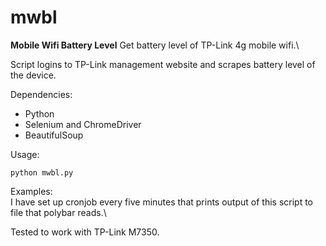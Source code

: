 # mwbl
**Mobile Wifi Battery Level**
Get battery level of TP-Link 4g mobile wifi.\

Script logins to TP-Link management website and scrapes battery level of the device.

Dependencies:
- Python
- Selenium and ChromeDriver
- BeautifulSoup

Usage:
```
python mwbl.py
```

Examples:\
I have set up cronjob every five minutes that prints output of this script to file that polybar reads.\

Tested to work with TP-Link M7350.
